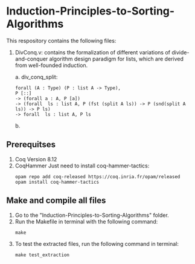 # Induction-Principles-to-Sorting-Algorithms

This respository contains the following files:
1. DivConq.v: 
    contains the formalization of different variations of divide-and-conquer algorithm design paradigm for lists, which are derived from well-founded induction.
    
    a. div_conq_split:
    ```
    forall (A : Type) (P : list A -> Type),
    P [::]
    -> (forall a : A, P [a])
    -> (forall  ls : list A, P (fst (split A ls)) -> P (snd(split A ls)) -> P ls)
    -> forall  ls : list A, P ls
    ```

    b.

## Prerequitses

1. Coq Version 8.12
2. CoqHammer
    Just need to install coq-hammer-tactics:
    ```
    opam repo add coq-released https://coq.inria.fr/opam/released
    opam install coq-hammer-tactics
    ```

## Make and compile all files

1. Go to the "Induction-Principles-to-Sorting-Algorithms" folder.
2. Run the Makefile in terminal with the following command:
    ```
    make
    ```
3. To test the extracted files, run the following command in terminal:
    ```
    make test_extraction
    ```
